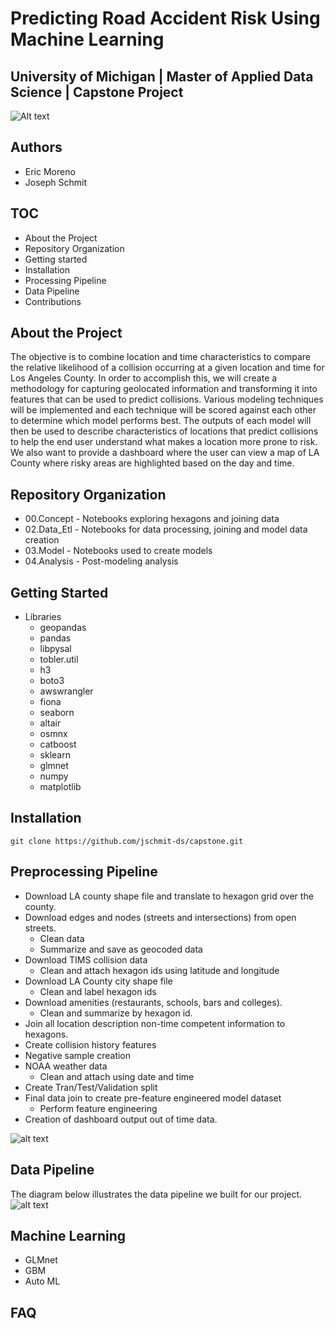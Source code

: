 # Predicting Road Accident Risk Using Machine Learning
## University of Michigan | Master of Applied Data Science | Capstone Project

![Alt text](https://github.com/jschmit-ds/capstone/tree/main/assets/hexagon_collisions.png)


## Authors
- Eric Moreno
- Joseph Schmit

## TOC
 - About the Project
 - Repository Organization
 - Getting started
 - Installation
 - Processing Pipeline
 - Data Pipeline
 - Contributions


## About the Project
The objective is to combine location and time characteristics to compare the relative likelihood of a collision occurring at a given location and time for Los Angeles County.  In order to accomplish this, we will create a methodology for capturing geolocated information and transforming it into features that can be used to predict collisions.  Various modeling techniques will be implemented and each technique will be scored against each other to determine which model performs best.
The outputs of each model will then be used to describe characteristics of locations that predict collisions to help the end user understand what makes a location more prone to risk.  We also want to provide a dashboard where the user can view a map of LA County where risky areas are highlighted based on the day and time.

## Repository Organization
- 00.Concept - Notebooks exploring hexagons and joining data
- 02.Data_Etl - Notebooks for data processing, joining and model data creation
- 03.Model - Notebooks used to create models
- 04.Analysis - Post-modeling analysis

## Getting Started
- Libraries
    - geopandas
    - pandas
    - libpysal
    - tobler.util
    - h3
    - boto3
    - awswrangler
    - fiona
    - seaborn
    - altair
    - osmnx
    - catboost
    - sklearn
    - glmnet
    - numpy
    - matplotlib


## Installation
```git clone https://github.com/jschmit-ds/capstone.git```

## Preprocessing Pipeline
- Download LA county shape file and translate to hexagon grid over the county.
- Download edges and nodes (streets and intersections) from open streets.
    - Clean data
    - Summarize and save as geocoded data
- Download TIMS collision data
    - Clean and attach hexagon ids using latitude and longitude
- Download LA County city shape file
    - Clean and label hexagon ids
- Download amenities (restaurants, schools, bars and colleges). 
    - Clean and summarize by hexagon id.
- Join all location description non-time competent information to hexagons.
- Create collision history features
- Negative sample creation
- NOAA weather data
    - Clean and attach using date and time
- Create Tran/Test/Validation split
- Final data join to create pre-feature engineered model dataset
    - Perform feature engineering
- Creation of dashboard output out of time data.

![alt text](https://github.com/emoreno-hub/capstone/blob/main/assets/Data%20Model.jpg)

## Data Pipeline
The diagram below illustrates the data pipeline we built for our project.
![alt text](https://github.com/emoreno-hub/capstone/blob/main/assets/Data%20Pipeline.jpg)

## Machine Learning
 - GLMnet
 - GBM
 - Auto ML


## FAQ
